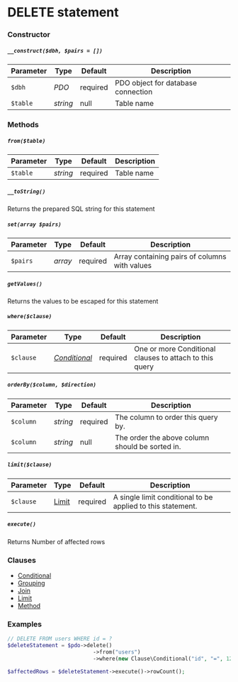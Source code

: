 # DELETE statement

### Constructor

##### `__construct($dbh, $pairs = [])`

Parameter | Type     | Default  | Description
--------- | -------- | -------- | -----------
`$dbh`    | *PDO*    | required | PDO object for database connection
`$table`  | *string* | null     | Table name

### Methods

##### `from($table)`

Parameter | Type     | Default  | Description
--------- | -------- | -------- | -----------
`$table`  | *string* | required | Table name

##### `__toString()`
Returns the prepared SQL string for this statement

##### `set(array $pairs)`

Parameter | Type    | Default  | Description
--------- | ------- | -------- | -----------
`$pairs`  | *array* | required | Array containing pairs of columns with values

##### `getValues()`
Returns the values to be escaped for this statement

##### `where($clause)`

Parameter | Type                                   | Default  | Description
--------- | -------------------------------------- | -------- | -----------
`$clause` | *[Conditional](Clause/CONDITIONAL.md)* | required | One or more Conditional clauses to attach to this query

##### `orderBy($column, $direction)`

Parameter | Type     | Default  | Description
--------- | -------- | -------- | -----------
`$column` | *string* | required | The column to order this query by.
`$column` | *string* | null     | The order the above column should be sorted in.

##### `limit($clause)`

Parameter | Type                     | Default  | Description
--------- | ------------------------ | -------- | -----------
`$clause` | [Limit](Clause/LIMIT.md) | required | A single limit conditional to be applied to this statement.

##### `execute()`
Returns Number of affected rows

### Clauses

+ [Conditional](Clause/CONDITIONAL.md)
+ [Grouping](Clause/GROUPING.md)
+ [Join](Clause/JOIN.md)
+ [Limit](Clause/LIMIT.md)
+ [Method](Clause/METHOD.md)

### Examples

```php
// DELETE FROM users WHERE id = ?
$deleteStatement = $pdo->delete()
                           ->from("users")
                           ->where(new Clause\Conditional("id", "=", 1234));

$affectedRows = $deleteStatement->execute()->rowCount();
```
